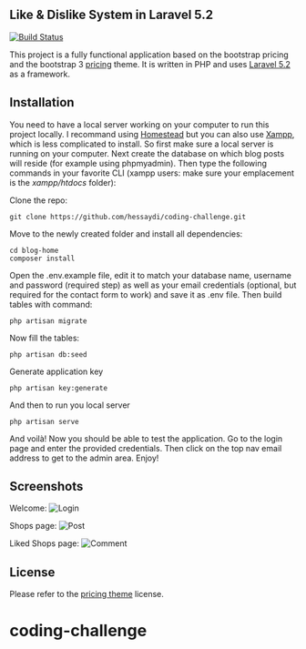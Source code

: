 
## Like & Dislike System in Laravel 5.2 

[![Build Status](https://travis-ci.org/jeanquark/blog-home.svg?branch=master)](https://travis-ci.org/jeanquark/blog-home)

This project is a fully functional application based on the bootstrap pricing and the bootstrap 3 [pricing](https://getbootstrap.com/docs/4.1/examples/pricing/) theme. It is written in PHP and uses [Laravel 5.2](https://laravel.com) as a framework.


## Installation

You need to have a local server working on your computer to run this project locally. I recommand using [Homestead](https://laravel.com/docs/master/homestead) but you can also use [Xampp](https://www.apachefriends.org/fr/index.html), which is less complicated to install. So first make sure a local server is running on your computer. Next create the database on which blog posts will reside (for example using phpmyadmin). Then type the following commands in your favorite CLI (xampp users: make sure your emplacement is the *xampp/htdocs* folder):

Clone the repo:
```
git clone https://github.com/hessaydi/coding-challenge.git
```

Move to the newly created folder and install all dependencies:
```
cd blog-home
composer install
```

Open the .env.example file, edit it to match your database name, username and password (required step) as well as your email credentials (optional, but required for the contact form to work) and save it as .env file. Then build tables with command:
```
php artisan migrate
```

Now fill the tables:
```
php artisan db:seed
```

Generate application key 
```
php artisan key:generate
```
And then to run you local server 

```
php artisan serve
```
And voilà! Now you should be able to test the application. Go to the login page and enter the provided credentials. Then click on the top nav email address to get to the admin area. Enjoy!



## Screenshots
Welcome:
![Login](https://github.com/jeanquark/blog-home/raw/master/public/login.jpg "Login")

Shops page:
![Post](https://github.com/jeanquark/blog-home/raw/master/public/post.jpg "Post")

Liked Shops page:
![Comment](https://github.com/jeanquark/blog-home/raw/master/public/comment.jpg "Comment")




## License

Please refer to the [pricing theme](https://getbootstrap.com/docs/4.1/examples/pricing/) license.
# coding-challenge

